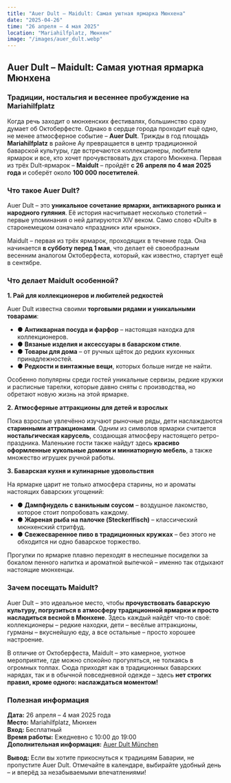 ```yaml
---
title: "Auer Dult – Maidult: Самая уютная ярмарка Мюнхена"
date: "2025-04-26"
time: "26 апреля – 4 мая 2025"
location: "Mariahilfplatz, Мюнхен"
image: "/images/auer_dult.webp"
---
```


## Auer Dult – Maidult: Самая уютная ярмарка Мюнхена

### **Традиции, ностальгия и весеннее пробуждение на Mariahilfplatz**

Когда речь заходит о мюнхенских фестивалях, большинство сразу думает об Октоберфесте. Однако в сердце города проходит ещё одно, не менее атмосферное событие – **Auer Dult**. Трижды в год площадь **Mariahilfplatz** в районе Ау превращается в центр традиционной баварской культуры, где встречаются коллекционеры, любители ярмарок и все, кто хочет прочувствовать дух старого Мюнхена. Первая из трёх Dult-ярмарок – **Maidult** – пройдёт **с 26 апреля по 4 мая 2025 года** и соберёт около **100 000 посетителей**.

### **Что такое Auer Dult?**
Auer Dult – это **уникальное сочетание ярмарки, антикварного рынка и народного гуляния**. Её история насчитывает несколько столетий – первые упоминания о ней датируются XIV веком. Само слово «Dult» в старонемецком означало «праздник» или «рынок».

Maidult – первая из трёх ярмарок, проходящих в течение года. Она начинается **в субботу перед 1 мая**, что делает её своеобразным весенним аналогом Октоберфеста, который, как известно, стартует ещё в сентябре.

### **Что делает Maidult особенной?**

**1. Рай для коллекционеров и любителей редкостей**

Auer Dult известна своими **торговыми рядами и уникальными товарами**:
- ● **Антикварная посуда и фарфор** – настоящая находка для коллекционеров.
- ● **Вязаные изделия и аксессуары в баварском стиле**.
- ● **Товары для дома** – от ручных щёток до редких кухонных принадлежностей.
- ● **Редкости и винтажные вещи**, которых больше нигде не найти.

Особенно популярны среди гостей уникальные сервизы, редкие кружки и расписные тарелки, которые давно сняты с производства, но обретают новую жизнь на этой ярмарке.

**2. Атмосферные аттракционы для детей и взрослых**

Пока взрослые увлечённо изучают рыночные ряды, дети наслаждаются **старинными аттракционами**. Одним из символов ярмарки считается **ностальгическая карусель**, создающая атмосферу настоящего ретро-праздника. Маленькие гости также найдут здесь **красиво оформленные кукольные домики и миниатюрную мебель**, а также множество игрушек ручной работы.

**3. Баварская кухня и кулинарные удовольствия**

На ярмарке царит не только атмосфера старины, но и ароматы настоящих баварских угощений:
- ● **Дампфнудель с ванильным соусом** – воздушное лакомство, которое стоит попробовать каждому.
- ● **Жареная рыба на палочке (Steckerlfisch)** – классический мюнхенский стритфуд.
- ● **Свежесваренное пиво в традиционных кружках** – без этого не обходится ни одно баварское торжество.

Прогулки по ярмарке плавно переходят в неспешные посиделки за бокалом пенного напитка и ароматной выпечкой – именно так отдыхают настоящие мюнхенцы.

### **Зачем посещать Maidult?**
Auer Dult – это идеальное место, чтобы **прочувствовать баварскую культуру, погрузиться в атмосферу традиционной ярмарки и просто насладиться весной в Мюнхене**. Здесь каждый найдёт что-то своё: коллекционеры – редкие находки, дети – весёлые аттракционы, гурманы – вкуснейшую еду, а все остальные – просто хорошее настроение.

В отличие от Октоберфеста, Maidult – это камерное, уютное мероприятие, где можно спокойно прогуляться, не толкаясь в огромных толпах. Сюда приходят как в традиционных баварских нарядах, так и в обычной повседневной одежде – здесь **нет строгих правил, кроме одного: наслаждаться моментом!**

### **Полезная информация**
**Дата:** 26 апреля – 4 мая 2025 года  
**Место:** Mariahilfplatz, Мюнхен  
**Вход:** Бесплатный  
**Время работы:** Ежедневно с 10:00 до 19:00  
**Дополнительная информация:** [Auer Dult München](https://www.muenchen.de/veranstaltungen/auer-dult)

**Вывод:** Если вы хотите прикоснуться к традициям Баварии, не пропустите Auer Dult. Отмечайте в календаре, выбирайте удобный день – и вперёд за незабываемыми впечатлениями!
